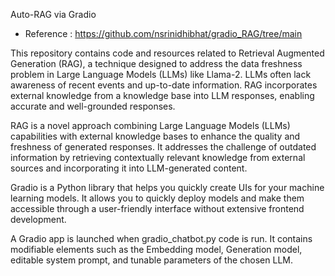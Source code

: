 Auto-RAG via Gradio

- Reference : https://github.com/nsrinidhibhat/gradio_RAG/tree/main

This repository contains code and resources related to Retrieval Augmented Generation (RAG), a technique designed to address the data freshness problem in Large Language Models (LLMs) like Llama-2. LLMs often lack awareness of recent events and up-to-date information. RAG incorporates external knowledge from a knowledge base into LLM responses, enabling accurate and well-grounded responses.

RAG is a novel approach combining Large Language Models (LLMs) capabilities with external knowledge bases to enhance the quality and freshness of generated responses. It addresses the challenge of outdated information by retrieving contextually relevant knowledge from external sources and incorporating it into LLM-generated content.

Gradio is a Python library that helps you quickly create UIs for your machine learning models. It allows you to quickly deploy models and make them accessible through a user-friendly interface without extensive frontend development.

A Gradio app is launched when gradio_chatbot.py code is run. It contains modifiable elements such as the Embedding model, Generation model, editable system prompt, and tunable parameters of the chosen LLM.